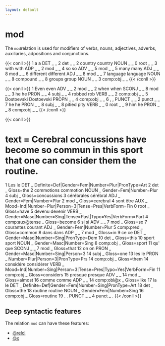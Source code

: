 ```yaml
---
layout: default
---
```


# **mod**
The `mod`relation is used for modifiers of verbs, nouns, adjectives, adverbs, auxiliaries, adpositions and conjunctions.

{{< conll >}}
1	a	a	DET	_	_	2	det	_	_
2	country	country	NOUN	_	_	0	root	_	_
3	with	with	ADP	_	_	2	mod	_	_
4	so	so	ADV	_	_	5	mod	_	_
5	many	many	ADJ	_	_	8	mod	_	_
6	different	different	ADJ	_	_	8	mod	_	_
7	language	language	NOUN	_	_	8	compound	_	_
8	groups	group	NOUN	_	_	3	comp:obj	_	_
{{< /conll >}}

{{< conll >}}
1	Even	even	ADV	_	_	2	mod	_	_
2	when	when	SCONJ	_	_	8	mod	_	_
3	he	he	PRON	_	_	4	subj	_	_
4	robbed	rob	VERB	_	_	2	comp:obj	_	_
5	Dostoevski	Dostoevski	PROPN	_	_	4	comp:obj	_	_
6	,	,	PUNCT	_	_	2	punct	_	_
7	he	he	PRON	_	_	8	subj	_	_
8	pitied	pity	VERB	_	_	0	root	_	_
9	him	he	PRON	_	_	8	comp:obj	_	_
{{< /conll >}}

{{< conll >}}
# text = Cerebral concussions have become so commun in this sport that one can consider them the routine.
1	Les	le	DET	_	Definite=Def|Gender=Fem|Number=Plur|PronType=Art	2	det	_	Gloss=the
2	commotions	commotion	NOUN	_	Gender=Fem|Number=Plur	4	subj	_	Gloss=concussions
3	cérébrales	cérébral	ADJ	_	Gender=Fem|Number=Plur	2	mod	_	Gloss=cerebral
4	sont	être	AUX	_	Mood=Ind|Number=Plur|Person=3|Tense=Pres|VerbForm=Fin	0	root	_	Gloss=have
5	devenu	devenir	VERB	_	Gender=Masc|Number=Sing|Tense=Past|Typo=Yes|VerbForm=Part	4	comp:aux@tense	_ Gloss=become
6	si	si	ADV	_	_	7	mod	_	Gloss=so
7	courantes	courant	ADJ	_	Gender=Fem|Number=Plur	5	comp:pred	_	Gloss=common
8	dans	dans	ADP	_	_	7	mod	_	Gloss=in
9	ce	ce	DET	_	Gender=Masc|Number=Sing|PronType=Dem	10	det	_	Gloss=this
10	sport	sport	NOUN	_	Gender=Masc|Number=Sing	8	comp:obj	_	Gloss=sport
11	qu'	que	SCONJ	_	_	7	mod	_	Gloss=that
12	on	on	PRON	_	Gender=Masc|Number=Sing|Person=3	14	subj	_	Gloss=one
13	les	le	PRON	_	Number=Plur|Person=3|PronType=Prs	14	comp:obj	_	Gloss=them
14	considére	considérer	VERB	_	Mood=Ind|Number=Sing|Person=3|Tense=Pres|Typo=Yes|VerbForm=Fin	11	comp:obj	_	Gloss=considers
15	presque	presque	ADV	_	_	14	mod	_	Gloss=almost
16	comme	comme	ADP	_	_	14	comp:obl@x	_	Gloss=like
17	la	le	DET	_	Definite=Def|Gender=Fem|Number=Sing|PronType=Art	18	det	_	Gloss=the
18	routine	routine	NOUN	_	Gender=Fem|Number=Sing	16	comp:obj	_	Gloss=routine
19	.	.	PUNCT	_	_	4	punct	_	.
{{< /conll >}}

## Deep syntactic features
The relation `mod` can have these features:
* [@relcl](../../deep_features/relcl)
* [@x](../../deep_features/x)